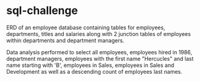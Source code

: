 # sql-challenge

ERD of an employee database containing tables for employees, departments, titles and salaries along with 2 junction tables of employees within departments and department managers.

Data analysis performed to select all employees, employees hired in 1986, department managers, employees with the first name "Hercucles" and last name starting with 'B', employees in Sales, employees in Sales and Development as well
as a descending count of employees last names.
